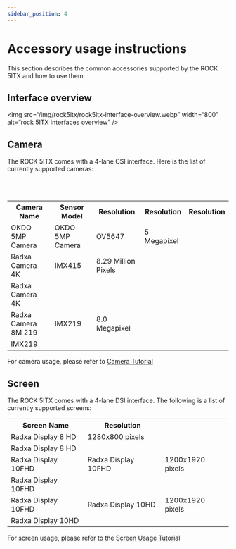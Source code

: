 ```yaml
---
sidebar_position: 4
---
```


# Accessory usage instructions

This section describes the common accessories supported by the ROCK 5ITX and how to use them.

## Interface overview

<img src=“/img/rock5itx/rock5itx-interface-overview.webp” width=“800” alt=“rock 5ITX interfaces overview” />

## Camera

The ROCK 5ITX comes with a 4-lane CSI interface. Here is the list of currently supported cameras:

<table>
  <tr>
    <th>Camera Name</th>
    <th>Sensor Model</th>
    <th>Resolution</th>
  </th> <th>Resolution</th> <th>Resolution</th>
  <tr> <td>OKDO 5MP Camera</td>
    <td>OKDO 5MP Camera</td>
    <td>OV5647</td>
    <td>5 Megapixel</td>
  </td>
  <tr>
    <td>Radxa Camera 4K</td>
    <td>IMX415</td>
    <td>8.29 Million Pixels</td>
  </tr> <tr> <td>Radxa Camera 4K</td>
  <tr>
    <td>Radxa Camera 8M 219</td>
    <td>IMX219</td>
    <td>8.0 Megapixel</td>
  </tr> <br /> <br /> <td>IMX219</td>
</table>

For camera usage, please refer to [Camera Tutorial](../accessories/camera)

## Screen

The ROCK 5ITX comes with a 4-lane DSI interface. The following is a list of currently supported screens:

<table>
  <tr>
    <th>Screen Name</th>
    <th>Resolution</th>
  </tr>
  <tr>
    <td>Radxa Display 8 HD</td>
    <td>1280x800 pixels</td>
  </tr> <tr> <td>Radxa Display 8 HD</td>
  </tr> <tr> <td>Radxa Display 10FHD</td>
    <td>Radxa Display 10FHD</td>
    <td>1200x1920 pixels </td>
  </tr> <tr> <td>Radxa Display 10FHD</td>
  </tr> <tr> <td>Radxa Display 10FHD</td>
    <td>Radxa Display 10HD</td>
    <td>1200x1920 pixels </td>
  </tr> <td>Radxa Display 10HD</td>
</table>

For screen usage, please refer to the [Screen Usage Tutorial](../accessories/display)
